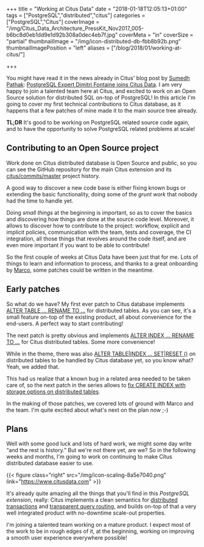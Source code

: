 +++
title = "Working at Citus Data"
date = "2018-01-18T12:05:13+01:00"
tags = ["PostgreSQL","distributed","citus"]
categories = ["PostgreSQL","Citus"]
coverImage = "/img/Citus_Data_Architecture_PressKit_Nov2017_005-b6bc8d0eb1dd9e1d92b308a0dec4eb7f.jpg"
coverMeta = "in"
coverSize = "partial"
thumbnailImage = "/img/icon-distributed-db-fbb8b92b.png"
thumbnailImagePosition = "left"
aliases = ["/blog/2018/01/working-at-citus/"]

+++

You might have read it in the news already in Citus' blog post by [Sumedh
Pathak](https://www.citusdata.com/about/team/): [PostgreSQL Expert Dimitri
Fontaine joins Citus
Data](https://www.citusdata.com/blog/2018/01/12/dimitri-fontaine-postgresql-contributor-joins-citus-data/).
I am very happy to join a talented team here at Citus, and excited to work
on an Open Source solution for distributed SQL on-top of PostgreSQL! In this
article I'm going to cover my first technical contributions to Citus
database, as it happens that a few patches of mine made it to the main
source tree already.

**TL;DR** It's good to be working on PostgreSQL related source code again,
and to have the opportunity to solve PostgreSQL related problems at scale!

<!--more-->
<!--contents-->

## Contributing to an Open Source project

Work done on Citus distributed database is Open Source and public, so you
can see the GitHub repository for the main Citus extension and its
[citus/commits/master](https://github.com/citusdata/citus/commits/master)
project history.

A good way to discover a new code base is either fixing known bugs or
extending the basic functionality, doing some of the _grunt work_ that
nobody had the time to handle yet.

Doing _small things_ at the beginning is important, so as to cover the
basics and discovering how things are done at the source code level.
Moreover, it allows to discover how to contribute to the project: workflow,
explicit and implicit policies, communication with the team, tests and
coverage, the CI integration, all those things that revolves around the code
itself, and are even more important if you want to be able to contribute!

So the first couple of weeks at Citus Data have been just that for me. Lots
of things to learn and information to process, and thanks to a great
onboarding by [Marco](https://github.com/marcocitus), some patches could be
written in the meantime.

## Early patches

So what do we have? My first ever patch to Citus database implements [ALTER
TABLE ... RENAME TO
...](https://github.com/citusdata/citus/commit/e01023828046a6b517109c255a07765f9bc0a3fb)
for distributed tables. As you can see, it's a small feature on-top of the
existing product, all about convenience for the end-users. A perfect way to
start contributing!

The next patch is pretty obvious and implements [ALTER INDEX ... RENAME TO
...](https://github.com/citusdata/citus/commit/17266e3301dd7c39fa8a41ae79fc6c4f9fea7398)
for Citus distributed tables. Some more convenience!

While in the theme, there was also [ALTER TABLE|INDEX ... SET|RESET
()](https://github.com/citusdata/citus/commit/952da72c55d6919d72efb93001aaa4fa29aa8758)
on distributed tables to be handled by Citus database yet, so you know what?
Yeah, we added that.

This had us realize that a known bug in a related area needed to be taken
care of, so the next patch in the series allows to [fix CREATE INDEX with
storage options on distributed
tables](https://github.com/citusdata/citus/commit/c9760fbb64e5c08913b682c9d25822721f0693fc).

In the making of those patches, we covered lots of ground with Marco and the
team. I'm quite excited about what's next on the plan now ;-)

## Plans 

Well with some good luck and lots of hard work, we might some day write “and
the rest is history.” But we're not there yet, are we? So in the following
weeks and months, I'm going to work on continuing to make Citus distributed
database easier to use.

{{< figure class="right"
             src="/img/icon-scaling-8a5e7040.png"
            link="https://www.citusdata.com" >}}

It's already quite amazing all the things that you'll find in this
*PostgreSQL extension*, really: Citus implements a clean semantics for
[distributed
transactions](https://www.citusdata.com/blog/2017/11/22/how-citus-executes-distributed-transactions/)
and [transparent query
routing](https://www.citusdata.com/blog/2017/06/02/scaling-complex-sql-transactions/),
and builds on-top of that a very well integrated product with no-downtime
scale-out properties.

I'm joining a talented team working on a mature product. I expect most of
the work to be in rough edges of it, at the beginning, working on improving
a smooth user experience everywhere possible!
